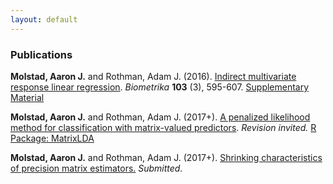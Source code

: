 ```yaml
---
layout: default
---
```

### Publications

**Molstad, Aaron J.** and Rothman, Adam J. (2016). [Indirect multivariate response linear regression](https://academic.oup.com/biomet/article-abstract/103/3/595/1744444/Indirect-multivariate-response-linear-regression?redirectedFrom=fulltext). *Biometrika* **103** (3), 595-607. [Supplementary Material](pages/IMRLR_Supp.pdf)

**Molstad, Aaron J.**  and Rothman, Adam J. (2017+). [A penalized likelihood method for classification with matrix-valued predictors](pages/MatrixLDA.pdf). *Revision invited.* [R Package: MatrixLDA](https://cran.r-project.org/web/packages/MatrixLDA/.) 

**Molstad, Aaron J.** and Rothman, Adam J. (2017+). [Shrinking characteristics of precision matrix estimators.](pages/CharShrink.pdf) *Submitted.* 

